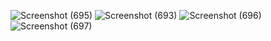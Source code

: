 ![Screenshot (695)](https://github.com/user-attachments/assets/5e33c34a-b6f5-4831-b719-07b0d08b6269)
![Screenshot (693)](https://github.com/user-attachments/assets/82703d35-7e9d-42d0-b840-6c863652a5e6)
![Screenshot (696)](https://github.com/user-attachments/assets/78245b0a-c150-468a-992a-90ef4dd00aec)
![Screenshot (697)](https://github.com/user-attachments/assets/9108d5ea-5b8f-493d-ae72-d0941c702df4)
